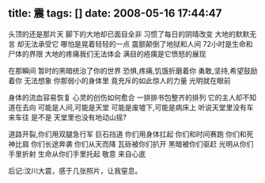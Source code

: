 title: 震
tags: []
date: 2008-05-16 17:44:47
---

<p>头顶的还是那片天
脚下的大地却已面目全非
习惯了每日的阴晴改变
大地的默默无言
却无法承受它
哪怕是晃着轻轻的一点
震颤颠倒了地狱和人间
72小时是生命和尸体的界限
大地的疼痛我们无法体会
满目的疮痍是它愤怒的展现

在那瞬间
暂时的黑暗统治了你的世界
恐惧,疼痛,饥饿折磨着你
勇敢,坚持,希望鼓励着你
无法想象
你那弱小的身体里
竟充斥的如此惊人的力量
光明就在眼前

身体的流血容易恢复
心灵的创伤如何愈合
一排排书包整齐的排列
它的主人却不知道在去向
可能是人间,可能是天堂
可能是废墟下,可能是病床上
听说天堂里没有车来车往
是不是
天堂里也没有地动山摇?

道路开裂,你们用双腿急行军
巨石挡道 你们用身体扛起
你们和时间赛跑
你们和死神比肩
你们长途奔袭
你们从天而降
瓦砾被你们扒开
黑暗被你们驱赶
光明从你们手里折射
生命从你们手里托起
敬意
来自心底

后记:汶川大震，感于几张照片，让我窒息。
</p>